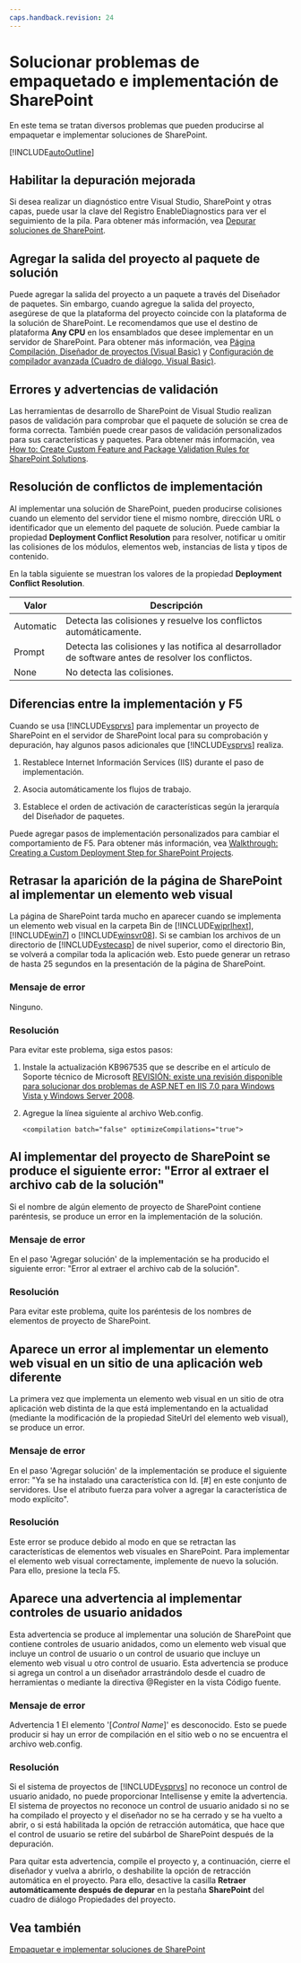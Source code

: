 ```yaml
---
caps.handback.revision: 24
---
```

# Solucionar problemas de empaquetado e implementaci&#243;n de SharePoint
  En este tema se tratan diversos problemas que pueden producirse al empaquetar e implementar soluciones de SharePoint.  
  
 [!INCLUDE[autoOutline](../Token/autoOutline_md.md)]  
  
## Habilitar la depuración mejorada  
 Si desea realizar un diagnóstico entre Visual Studio, SharePoint y otras capas, puede usar la clave del Registro EnableDiagnostics para ver el seguimiento de la pila.  Para obtener más información, vea [Depurar soluciones de SharePoint](../sharepoint/debugging-sharepoint-solutions.md).  
  
## Agregar la salida del proyecto al paquete de solución  
 Puede agregar la salida del proyecto a un paquete a través del Diseñador de paquetes.  Sin embargo, cuando agregue la salida del proyecto, asegúrese de que la plataforma del proyecto coincide con la plataforma de la solución de SharePoint.  Le recomendamos que use el destino de plataforma **Any CPU** en los ensamblados que desee implementar en un servidor de SharePoint.  Para obtener más información, vea [Página Compilación, Diseñador de proyectos &#40;Visual Basic&#41;](../ide/reference/compile-page-project-designer-visual-basic.md) y [Configuración de compilador avanzada &#40;Cuadro de diálogo, Visual Basic&#41;](../ide/reference/advanced-compiler-settings-dialog-box-visual-basic.md).  
  
## Errores y advertencias de validación  
 Las herramientas de desarrollo de SharePoint de Visual Studio realizan pasos de validación para comprobar que el paquete de solución se crea de forma correcta.  También puede crear pasos de validación personalizados para sus características y paquetes.  Para obtener más información, vea [How to: Create Custom Feature and Package Validation Rules for SharePoint Solutions](../sharepoint/how-to-create-custom-feature-and-package-validation-rules-for-sharepoint-solutions.md).  
  
## Resolución de conflictos de implementación  
 Al implementar una solución de SharePoint, pueden producirse colisiones cuando un elemento del servidor tiene el mismo nombre, dirección URL o identificador que un elemento del paquete de solución.  Puede cambiar la propiedad **Deployment Conflict Resolution** para resolver, notificar u omitir las colisiones de los módulos, elementos web, instancias de lista y tipos de contenido.  
  
 En la tabla siguiente se muestran los valores de la propiedad **Deployment Conflict Resolution**.  
  
|Valor|Descripción|  
|-----------|-----------------|  
|Automatic|Detecta las colisiones y resuelve los conflictos automáticamente.|  
|Prompt|Detecta las colisiones y las notifica al desarrollador de software antes de resolver los conflictos.|  
|None|No detecta las colisiones.|  
  
## Diferencias entre la implementación y F5  
 Cuando se usa [!INCLUDE[vsprvs](../sharepoint/includes/vsprvs-md.md)] para implementar un proyecto de SharePoint en el servidor de SharePoint local para su comprobación y depuración, hay algunos pasos adicionales que [!INCLUDE[vsprvs](../sharepoint/includes/vsprvs-md.md)] realiza.  
  
1.  Restablece Internet Información Services \(IIS\) durante el paso de implementación.  
  
2.  Asocia automáticamente los flujos de trabajo.  
  
3.  Establece el orden de activación de características según la jerarquía del Diseñador de paquetes.  
  
 Puede agregar pasos de implementación personalizados para cambiar el comportamiento de F5.  Para obtener más información, vea [Walkthrough: Creating a Custom Deployment Step for SharePoint Projects](../sharepoint/walkthrough-creating-a-custom-deployment-step-for-sharepoint-projects.md).  
  
## Retrasar la aparición de la página de SharePoint al implementar un elemento web visual  
 La página de SharePoint tarda mucho en aparecer cuando se implementa un elemento web visual en la carpeta Bin de [!INCLUDE[wiprlhext](../sharepoint/includes/wiprlhext-md.md)], [!INCLUDE[win7](../sharepoint/includes/win7-md.md)] o [!INCLUDE[winsvr08](../sharepoint/includes/winsvr08-md.md)].  Si se cambian los archivos de un directorio de [!INCLUDE[vstecasp](../sharepoint/includes/vstecasp-md.md)] de nivel superior, como el directorio Bin, se volverá a compilar toda la aplicación web.  Esto puede generar un retraso de hasta 25 segundos en la presentación de la página de SharePoint.  
  
### Mensaje de error  
 Ninguno.  
  
### Resolución  
 Para evitar este problema, siga estos pasos:  
  
1.  Instale la actualización KB967535 que se describe en el artículo de Soporte técnico de Microsoft [REVISIÓN: existe una revisión disponible para solucionar dos problemas de ASP.NET en IIS 7.0 para Windows Vista y Windows Server 2008](http://go.microsoft.com/fwlink/?LinkId=179055).  
  
2.  Agregue la línea siguiente al archivo Web.config.  
  
    ```  
    <compilation batch="false" optimizeCompilations="true">  
    ```  
  
## Al implementar del proyecto de SharePoint se produce el siguiente error: "Error al extraer el archivo cab de la solución"  
 Si el nombre de algún elemento de proyecto de SharePoint contiene paréntesis, se produce un error en la implementación de la solución.  
  
### Mensaje de error  
 En el paso 'Agregar solución' de la implementación se ha producido el siguiente error: "Error al extraer el archivo cab de la solución".  
  
### Resolución  
 Para evitar este problema, quite los paréntesis de los nombres de elementos de proyecto de SharePoint.  
  
## Aparece un error al implementar un elemento web visual en un sitio de una aplicación web diferente  
 La primera vez que implementa un elemento web visual en un sitio de otra aplicación web distinta de la que está implementando en la actualidad \(mediante la modificación de la propiedad SiteUrl del elemento web visual\), se produce un error.  
  
### Mensaje de error  
 En el paso 'Agregar solución' de la implementación se produce el siguiente error: "Ya se ha instalado una característica con Id. \[\#\] en este conjunto de servidores.  Use el atributo fuerza para volver a agregar la característica de modo explícito".  
  
### Resolución  
 Este error se produce debido al modo en que se retractan las características de elementos web visuales en SharePoint.  Para implementar el elemento web visual correctamente, implemente de nuevo la solución. Para ello, presione la tecla F5.  
  
## Aparece una advertencia al implementar controles de usuario anidados  
 Esta advertencia se produce al implementar una solución de SharePoint que contiene controles de usuario anidados, como un elemento web visual que incluye un control de usuario o un control de usuario que incluye un elemento web visual u otro control de usuario.  Esta advertencia se produce si agrega un control a un diseñador arrastrándolo desde el cuadro de herramientas o mediante la directiva @Register en la vista Código fuente.  
  
### Mensaje de error  
 Advertencia 1 El elemento '\[*Control Name*\]' es desconocido.  Esto se puede producir si hay un error de compilación en el sitio web o no se encuentra el archivo web.config.  
  
### Resolución  
 Si el sistema de proyectos de [!INCLUDE[vsprvs](../sharepoint/includes/vsprvs-md.md)] no reconoce un control de usuario anidado, no puede proporcionar Intellisense y emite la advertencia.  El sistema de proyectos no reconoce un control de usuario anidado si no se ha compilado el proyecto y el diseñador no se ha cerrado y se ha vuelto a abrir, o si está habilitada la opción de retracción automática, que hace que el control de usuario se retire del subárbol de SharePoint después de la depuración.  
  
 Para quitar esta advertencia, compile el proyecto y, a continuación, cierre el diseñador y vuelva a abrirlo, o deshabilite la opción de retracción automática en el proyecto.  Para ello, desactive la casilla **Retraer automáticamente después de depurar** en la pestaña **SharePoint** del cuadro de diálogo Propiedades del proyecto.  
  
## Vea también  
 [Empaquetar e implementar soluciones de SharePoint](../sharepoint/packaging-and-deploying-sharepoint-solutions.md)  
  
  